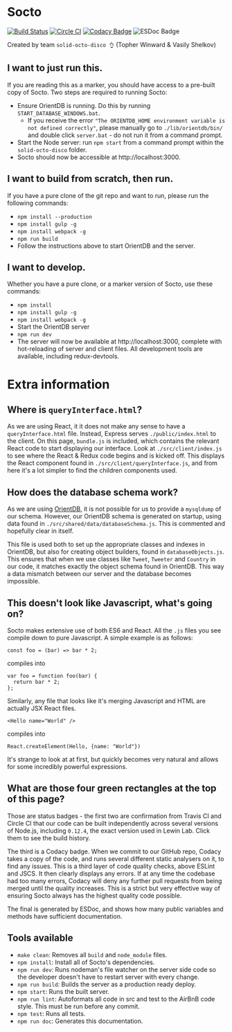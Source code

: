 # Socto

[![Build Status](https://travis-ci.org/Winwardo/solid-octo-disco.svg?branch=master)](https://travis-ci.org/Winwardo/solid-octo-disco)
[![Circle CI](https://circleci.com/gh/Winwardo/solid-octo-disco.svg?style=svg)](https://circleci.com/gh/Winwardo/solid-octo-disco)
[![Codacy Badge](https://api.codacy.com/project/badge/grade/d544db1297e04420b13c514662c305af)](https://www.codacy.com/app/winwardo/solid-octo-disco)
![ESDoc Badge](badge.svg)

Created by team `solid-octo-disco 👌` (Topher Winward & Vasily Shelkov)

## I want to just run this.
If you are reading this as a marker, you should have access to a pre-built copy of Socto.
Two steps are required to running Socto:
+ Ensure OrientDB is running. Do this by running `START_DATABASE_WINDOWS.bat`.
  + If you receive the error `"The ORIENTDB_HOME environment variable is not defined correctly"`, please manually go to `./lib/orientdb/bin/` and double click `server.bat` - do not run it from a command prompt.
+ Start the Node server: run `npm start` from a command prompt within the `solid-octo-disco` folder.
+ Socto should now be accessible at http://localhost:3000.

## I want to build from scratch, then run.
If you have a pure clone of the git repo and want to run, please run the following commands:
+ `npm install --production`
+ `npm install gulp -g`
+ `npm install webpack -g`
+ `npm run build`
+ Follow the instructions above to start OrientDB and the server.

## I want to develop.
Whether you have a pure clone, or a marker version of Socto, use these commands:
+ `npm install`
+ `npm install gulp -g`
+ `npm install webpack -g`
+ Start the OrientDB server
+ `npm run dev`
+ The server will now be available at http://localhost:3000, complete with hot-reloading of server and client files. All development tools are available, including redux-devtools.

# Extra information

## Where is `queryInterface.html`?
As we are using React, it it does not make any sense to have a `queryInterface.html` file. Instead, Express serves `./public/index.html` to the client. On this page, `bundle.js` is included, which contains the relevant React code to start displaying our interface. Look at `./src/client/index.js` to see where the React & Redux code begins and is kicked off. This displays the React component found in `./src/client/queryInterface.js`, and from here it's a lot simpler to find the children components used.

## How does the database schema work?
As we are using [OrientDB](orientdb.com), it is not possible for us to provide a `mysqldump` of our schema. However, our OrientDB schema is generated on startup, using data found in `./src/shared/data/databaseSchema.js`. This is commented and hopefully clear in itself.

This file is used both to set up the appropriate classes and indexes in OrientDB, but also for creating object builders, found in `databaseObjects.js`. This ensures that when we use classes like `Tweet`, `Tweeter` and `Country` in our code, it matches exactly the object schema found in OrientDB. This way a data mismatch between our server and the database becomes impossible.

## This doesn't look like Javascript, what's going on?
Socto makes extensive use of both ES6 and React. All the `.js` files you see compile down to pure Javascript. A simple example is as follows:
```
const foo = (bar) => bar * 2;
```
compiles into
```
var foo = function foo(bar) {
  return bar * 2;
};
```
Similarly, any file that looks like it's merging Javascript and HTML are actually JSX React files.
```
<Hello name="World" />
```
compiles into
```
React.createElement(Hello, {name: "World"})
```
It's strange to look at at first, but quickly becomes very natural and allows for some incredibly powerful expressions.

## What are those four green rectangles at the top of this page?
Those are status badges - the first two are confirmation from Travis CI and Circle CI that our code can be built independently across several versions of Node.js, including `0.12.4`, the exact version used in Lewin Lab. Click them to see the build history.

The third is a Codacy badge. When we commit to our GitHub repo, Codacy takes a copy of the code, and runs several different static analysers on it, to find any issues. This is a third layer of code quality checks, above ESLint and JSCS. It then clearly displays any errors. If at any time the codebase had too many errors, Codacy will deny any further pull requests from being merged until the quality increases. This is a strict but very effective way of ensuring Socto always has the highest quality code possible.

The final is generated by ESDoc, and shows how many public variables and methods have sufficient documentation.

## Tools available
+ `make clean`: Removes all `build` and `node_module` files.
+ `npm install`: Install all of Socto's dependencies.
+ `npm run dev`: Runs nodeman's file watcher on the server side code so the developer doesn't have to restart server with every change.
+ `npm run build`: Builds the server as a production ready deploy.
+ `npm start`: Runs the built server.
+ `npm run lint`: Autoformats all code in src and test to the AirBnB code style. This must be run before any commit.
+ `npm test`: Runs all tests.
+ `npm run doc`: Generates this documentation.